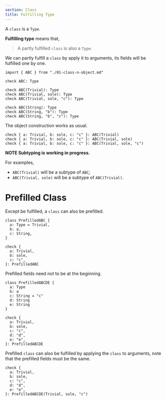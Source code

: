 ```yaml
---
section: Class
title: Fulfilling Type
---
```


A `class` is a `Type`.

**Fulfilling type** means that,

> A partly fulfilled `class` is also a `Type`.

We can partly fulfill a `class` by apply it to arguments,
its fields will be fulfilled one by one.

```cicada
import { ABC } from "./01-class-n-object.md"

check ABC: Type

check ABC(Trivial): Type
check ABC(Trivial, sole): Type
check ABC(Trivial, sole, "c"): Type

check ABC(String): Type
check ABC(String, "b"): Type
check ABC(String, "b", "c"): Type
```

The object construction works as usual.

```cicada
check { a: Trivial, b: sole, c: "c" }: ABC(Trivial)
check { a: Trivial, b: sole, c: "c" }: ABC(Trivial, sole)
check { a: Trivial, b: sole, c: "c" }: ABC(Trivial, sole, "c")
```

**NOTE Subtyping is working in progress.**

For examples,

- `ABC(Trivial)` will be a subtype of `ABC`;
- `ABC(Trivial, sole)` will be a subtype of `ABC(Trivial)`.

# Prefilled Class

Except be fulfilled, a `class` can also be prefilled.

```cicada todo
class PrefilledABC {
  a: Type = Trivial,
  b: a,
  c: String,
}

check {
  a: Trivial,
  b: sole,
  c: "c",
}: PrefilledABC
```

Prefilled fields need not to be at the beginning.

```cicada
class PrefilledABCDE {
  a: Type
  b: a
  c: String = "c"
  d: String
  e: String
}

check {
  a: Trivial,
  b: sole,
  c: "c",
  d: "d",
  e: "e",
}: PrefilledABCDE
```

Prefilled `class` can also be fulfilled by applying the `class` to arguments,
note that the prefilled fields must be the same.

```cicada
check {
  a: Trivial,
  b: sole,
  c: "c",
  d: "d",
  e: "e",
}: PrefilledABCDE(Trivial, sole, "c")
```
